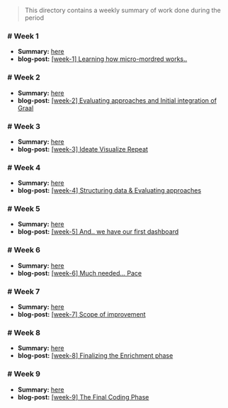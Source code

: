 > This directory contains a weekly summary of work done during the period


### # Week 1

- **Summary:** [here](./week1/readme.md)
- **blog-post:** [[week-1] Learning how micro-mordred works..](https://inishchith.github.io/blog/2019/06/coding-period-1-1.html)

### # Week 2

- **Summary:** [here](./week2/readme.md)
- **blog-post:** [[week-2] Evaluating approaches and Initial integration of Graal](https://inishchith.github.io/blog/2019/06/coding-period-1-2.html)

### # Week 3

- **Summary:** [here](./week3/readme.md)
- **blog-post:** [[week-3] Ideate Visualize Repeat](https://inishchith.github.io/blog/2019/06/coding-period-1-3.html)


### # Week 4

- **Summary:** [here](./week4/readme.md)
- **blog-post:** [[week-4] Structuring data & Evaluating approaches](https://inishchith.github.io/blog/2019/06/coding-period-1-4.html)

### # Week 5

- **Summary:** [here](./week5/readme.md)
- **blog-post:** [[week-5] And.. we have our first dashboard](https://inishchith.github.io/blog/2019/06/coding-period-1-5.html)

### # Week 6

- **Summary:** [here](./week6/readme.md)
- **blog-post:** [[week-6] Much needed... Pace](https://inishchith.github.io/blog/2019/07/coding-period-2-6.html)

### # Week 7

- **Summary:** [here](./week7/readme.md)
- **blog-post:** [[week-7] Scope of improvement](https://inishchith.github.io/blog/2019/07/coding-period-2-7.html)

### # Week 8

- **Summary:** [here](./week8/readme.md)
- **blog-post:** [[week-8] Finalizing the Enrichment phase](https://inishchith.github.io/blog/2019/07/coding-period-2-8.html)

### # Week 9

- **Summary:** [here](./week9/readme.md)
- **blog-post:** [[week-9] The Final Coding Phase](https://inishchith.github.io/blog/2019/08/coding-period-3-9.html)
